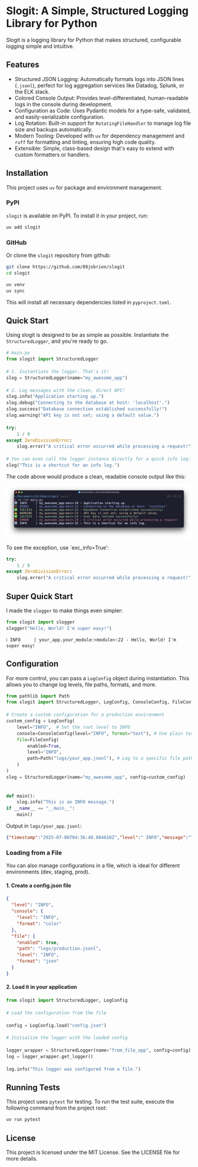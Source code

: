 # Slogit: A Simple, Structured Logging Library for Python

Slogit is a logging library for Python that makes structured, configurable logging simple and intuitive.

## Features

- Structured JSON Logging: Automatically formats logs into JSON lines (`.jsonl`), perfect for log aggregation services like Datadog, Splunk, or the ELK stack.
- Colored Console Output: Provides level-differentiated, human-readable logs in the console during development.
- Configuration as Code: Uses Pydantic models for a type-safe, validated, and easily-serializable configuration.
- Log Rotation: Built-in support for `RotatingFileHandler` to manage log file size and backups automatically.
- Modern Tooling: Developed with `uv` for dependency management and `ruff` for formatting and linting, ensuring high code quality.
- Extensible: Simple, class-based design that's easy to extend with custom formatters or handlers.

## Installation

This project uses `uv` for package and environment management.

### PyPI

`slogit` is available on PyPI. To install it in your project, run:

```bash
uv add slogit
```

### GitHub

Or clone the `slogit` repository from github:

```bash
git clone https://github.com/89jobrien/slogit
cd slogit
```

```bash
uv venv
uv sync
```

This will install all necessary dependencies listed in `pyproject.toml`.

## Quick Start

Using slogit is designed to be as simple as possible. Instantiate the `StructuredLogger`, and you're ready to go.

```python
# main.py
from slogit import StructuredLogger

# 1. Instantiate the logger. That's it!
slog = StructuredLogger(name="my_awesome_app")

# 2. Log messages with the clean, direct API!
slog.info("Application starting up.")
slog.debug("Connecting to the database at host: 'localhost'.")
slog.success("Database connection established successfully!")
slog.warning("API key is not set; using a default value.")

try:
    1 / 0
except ZeroDivisionError:
    slog.error("A critical error occurred while processing a request!")

# You can even call the logger instance directly for a quick info log:
slog("This is a shortcut for an info log.")
```

The code above would produce a clean, readable console output like this:

![](data/image.png)

To see the exception, use `exc_info=True':

```python
try:
    1 / 0
except ZeroDivisionError:
    slog.error("A critical error occurred while processing a request!", exc_info=True)
```

## Super Quick Start

I made the  `slogger` to make things even simpler:

```python
from slogit import slogger
slogger("Hello, World! I'm super easy!")
```

```text
ℹ️ INFO     | your_app.your_module:<module>:22 - Hello, World! I'm super easy!
```

## Configuration

For more control, you can pass a `LogConfig` object during instantiation. This allows you to change log levels, file paths, formats, and more.

```python
from pathlib import Path
from slogit import StructuredLogger, LogConfig, ConsoleConfig, FileConfig

# Create a custom configuration for a production environment
custom_config = LogConfig(
    level="INFO",  # Set the root level to INFO
    console=ConsoleConfig(level="INFO", format="text"), # Use plain text in console
    file=FileConfig(
        enabled=True,
        level="INFO",
        path=Path("logs/your_app.jsonl"), # Log to a specific file path
    )
)
slog = StructuredLogger(name="my_awesome_app", config=custom_config)


def main():
    slog.info("This is an INFO message.")
if __name__ == "__main__":
    main()

```

Output in `logs/your_app.jsonl`:

```json
{"timestamp":"2025-07-06T04:36:49.884610Z","level":" INFO","message":"This is an INFO message.","logger_name":"prod_app","pathname":"/path/to/your/app/main.py","line":20,"function":"main","exception":null,"stack_info":null,"extra":{"message":"This is an INFO message."}}
```

### Loading from a File

You can also manage configurations in a file, which is ideal for different environments (dev, staging, prod).

#### 1. Create a config.json file

```json
{
  "level": "INFO",
  "console": {
    "level": "INFO",
    "format": "color"
  },
  "file": {
    "enabled": true,
    "path": "logs/production.jsonl",
    "level": "INFO",
    "format": "json"
  }
}
```

#### 2. Load it in your application

```python
from slogit import StructuredLogger, LogConfig

# Load the configuration from the file

config = LogConfig.load("config.json")

# Initialize the logger with the loaded config

logger_wrapper = StructuredLogger(name="from_file_app", config=config)
log = logger_wrapper.get_logger()

log.info("This logger was configured from a file.")

```

## Running Tests

This project uses `pytest` for testing. To run the test suite, execute the following command from the project root:

```bash
uv run pytest
```

## License

This project is licensed under the MIT License. See the LICENSE file for more details.
